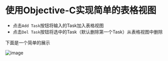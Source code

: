 # 使用Objective-C实现简单的表格视图
- 点击`Add Task`按钮将输入的Task加入表格视图
- 点击`Del Task`按钮将选中的Task（默认删除第一个Task）从表格视图中删除

下面是一个简单的展示

![image](https://github.com/zhenyuczy/iPhone/blob/master/Project2/display.gif) 

